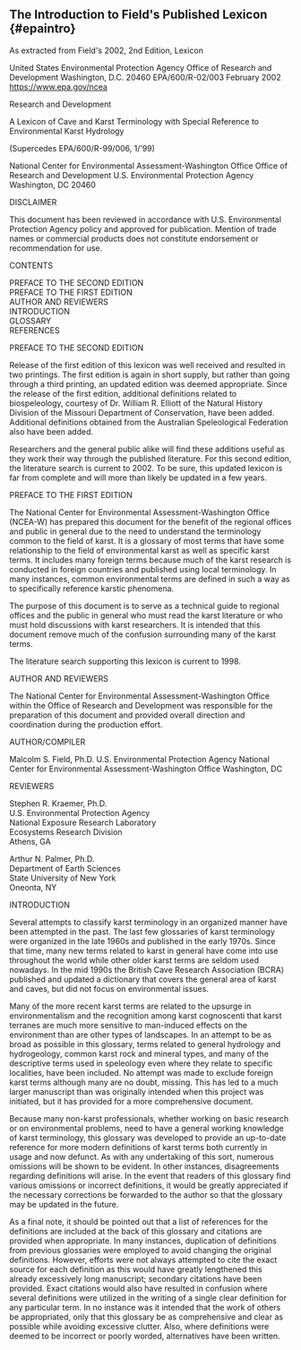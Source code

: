 ## The Introduction to Field's Published Lexicon {#epaintro}

As extracted from Field's 2002, 2nd Edition, Lexicon

United States Environmental Protection Agency
Office of Research and Development Washington, D.C. 20460
EPA/600/R-02/003 February 2002
<https://www.epa.gov/ncea>

Research and Development

A Lexicon of Cave and Karst Terminology with Special Reference to Environmental Karst Hydrology

(Supercedes EPA/600/R-99/006, 1/’99)

National Center for Environmental Assessment-Washington Office
Office of Research and Development
U.S. Environmental Protection Agency
Washington, DC 20460

DISCLAIMER

This document has been reviewed in accordance with U.S. Environmental
Protection Agency policy and approved for publication. Mention of trade
names or commercial products does not constitute endorsement or recommendation
for use.

CONTENTS

PREFACE TO THE SECOND EDITION    
PREFACE TO THE FIRST EDITION    
AUTHOR AND REVIEWERS    
INTRODUCTION    
GLOSSARY    
REFERENCES    

PREFACE TO THE SECOND EDITION

Release of the first edition of this lexicon was well received and resulted in
two printings. The first edition is again in short supply, but rather than
going through a third printing, an updated edition was deemed appropriate.
Since the release of the first edition, additional definitions related to
biospeleology, courtesy of Dr. William R. Elliott of the Natural History
Division of the Missouri Department of Conservation, have been added.
Additional definitions obtained from the Australian Speleological Federation
also have been added.

Researchers and the general public alike will find these additions useful as
they work their way through the published literature. For this second edition,
the literature search is current to 2002. To be sure, this updated lexicon is
far from complete and will more than likely be updated in a few years.

PREFACE TO THE FIRST EDITION

The National Center for Environmental Assessment-Washington Office (NCEA-W) has
prepared this document for the benefit of the regional offices and public in
general due to the need to understand the terminology common to the field of
karst. It is a glossary of most terms that have some relationship to the field
of environmental karst as well as specific karst terms. It includes many
foreign terms because much of the karst research is conducted in foreign
countries and published using local terminology. In many instances, common
environmental terms are defined in such a way as to specifically reference
karstic phenomena.

The purpose of this document is to serve as a technical guide to regional
offices and the public in general who must read the karst literature or who
must hold discussions with karst researchers. It is intended that this document
remove much of the confusion surrounding many of the karst terms.

The literature search supporting this lexicon is current to 1998.

AUTHOR AND REVIEWERS

The National Center for Environmental Assessment-Washington Office within the
Office of Research and Development was responsible for the preparation of this
document and provided overall direction and coordination during the production
effort.

AUTHOR/COMPILER

Malcolm S. Field, Ph.D.
U.S. Environmental Protection Agency
National Center for Environmental Assessment-Washington Office
Washington, DC

REVIEWERS

Stephen R. Kraemer, Ph.D.    
U.S. Environmental Protection Agency    
National Exposure Research Laboratory    
Ecosystems Research Division    
Athens, GA

Arthur N. Palmer, Ph.D.    
Department of Earth Sciences    
State University of New York    
Oneonta, NY

INTRODUCTION

Several attempts to classify karst terminology in an organized manner have been
attempted in the past. The last few glossaries of karst terminology were
organized in the late 1960s and published in the early 1970s. Since that time,
many new terms related to karst in general have come into use throughout the
world while other older karst terms are seldom used nowadays. In the mid 1990s
the British Cave Research Association (BCRA) published and updated a dictionary
that covers the general area of karst and caves, but did not focus on
environmental issues.

Many of the more recent karst terms are related to the upsurge in
environmentalism and the recognition among karst cognoscenti that karst
terranes are much more sensitive to man-induced effects on the environment than
are other types of landscapes. In an attempt to be as broad as possible in this
glossary, terms related to general hydrology and hydrogeology, common karst
rock and mineral types, and many of the descriptive terms used in speleology
even where they relate to specific localities, have been included. No attempt
was made to exclude foreign karst terms although many are no doubt, missing.
This has led to a much larger manuscript than was originally intended when this
project was initiated, but it has provided for a more comprehensive document.

Because many non-karst professionals, whether working on basic research or on
environmental problems, need to have a general working knowledge of karst
terminology, this glossary was developed to provide an up-to-date reference for
more modern definitions of karst terms both currently in usage and now defunct.
As with any undertaking of this sort, numerous omissions will be shown to be
evident. In other instances, disagreements regarding definitions will arise. In
the event that readers of this glossary find various omissions or incorrect
definitions, it would be greatly appreciated if the necessary corrections be
forwarded to the author so that the glossary may be updated in the future.

As a final note, it should be pointed out that a list of references for the
definitions are included at the back of this glossary and citations are
provided when appropriate. In many instances, duplication of definitions from
previous glossaries were employed to avoid changing the original definitions.
However, efforts were not always attempted to cite the exact source for each
definition as this would have greatly lengthened this already excessively long
manuscript; secondary citations have been provided. Exact citations would also
have resulted in confusion where several definitions were utilized in the
writing of a single clear definition for any particular term. In no instance
was it intended that the work of others be appropriated, only that this
glossary be as comprehensive and clear as possible while avoiding excessive
clutter. Also, where definitions were deemed to be incorrect or poorly worded,
alternatives have been written.

